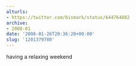 ```yaml
---
alturls:
- https://twitter.com/bismark/status/644764882
archive:
- 2008-01
date: '2008-01-26T20:36:20+00:00'
slug: '1201379780'
---
```


having a relaxing weekend

